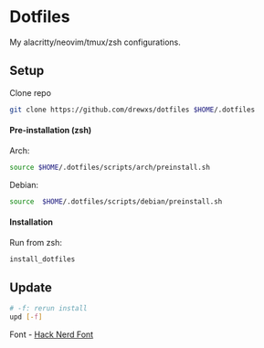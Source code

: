 # Dotfiles

My alacritty/neovim/tmux/zsh configurations.

## Setup

Clone repo

```bash
git clone https://github.com/drewxs/dotfiles $HOME/.dotfiles
```

#### Pre-installation (zsh)

Arch:

```bash
source $HOME/.dotfiles/scripts/arch/preinstall.sh
```

Debian:

```bash
source  $HOME/.dotfiles/scripts/debian/preinstall.sh
```

#### Installation

Run from zsh:

```bash
install_dotfiles
```

## Update

```sh
# -f: rerun install
upd [-f]
```

Font - [Hack Nerd Font](https://github.com/ryanoasis/nerd-fonts/blob/master/patched-fonts/Hack/Regular/complete/Hack%20Regular%20Nerd%20Font%20Complete.ttf)
